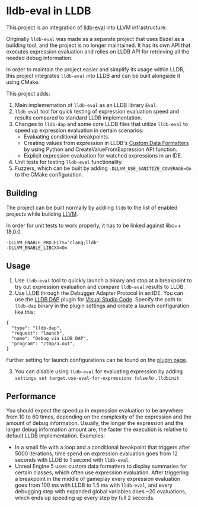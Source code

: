 # lldb-eval in LLDB

This project is an integration of [lldb-eval](https://github.com/google/lldb-eval/) into LLVM infrastructure.

Originally `lldb-eval` was made as a separate project that uses Bazel as a building tool, and the project is no longer maintained.
It has its own API that executes expression evaluation and relies on LLDB API for retrieving all the needed debug information.

In order to maintain the project easier and simplify its usage within LLDB, this project integrates `lldb-eval` into LLDB and can be built alongside it using CMake.

This project adds:
1. Main implementation of `lldb-eval` as an LLDB library `Eval`.
2. `lldb-eval` tool for quick testing of expression evaluation speed and results compared to standard LLDB implementation.
3. Changes to `lldb-dap` and some core LLDB files that utilize `lldb-eval` to speed up expression evaluation in certain scenarios:
   * Evaluating conditional breakpoints.
   * Creating values from expression in LLDB's [Custom Data Formatters](https://github.com/vadimcn/codelldb/wiki/Custom-Data-Formatters) by using Python and CreateValueFromExpression API function.
   * Explicit expression evaluation for watched expressions in an IDE.
4. Unit tests for testing `lldb-eval` functionality.
5. Fuzzers, which can be built by adding `-DLLVM_USE_SANITIZE_COVERAGE=On` to the CMake configuration.

## Building
The project can be built normally by addling `lldb` to the list of enabled projects while building [LLVM](https://lldb.llvm.org/resources/build.html).

In order for unit tests to work properly, it has to be linked against libc++ 18.0.0.
```
-DLLVM_ENABLE_PROJECTS='clang;lldb'
-DLLVM_ENABLE_LIBCXX=On
```

## Usage
1. Use `lldb-eval` tool to quickly launch a binary and stop at a breakpoint to try out expression evaluation and compare `lldb-eval` results to LLDB.
2. Use LLDB through the Debugger Adapter Protocol in an IDE. You can use the [LLDB DAP](https://marketplace.visualstudio.com/items?itemName=llvm-vs-code-extensions.lldb-dap) plugin for [Visual Studio Code](https://code.visualstudio.com/). Specify the path to `lldb-dap` binary in the plugin settings and create a launch configuration like this:
```
{
  "type": "lldb-dap",
  "request": "launch",
  "name": "Debug via LLDB DAP",
  "program": "/tmp/a.out",
}
```
Further setting for launch configurations can be found on the [plugin page](https://marketplace.visualstudio.com/items?itemName=llvm-vs-code-extensions.lldb-dap).

3. You can disable using `lldb-eval` for evaluating expression by adding `settings set target.use-eval-for-expressions false` to `.lldbinit`

## Performance
You should expect the speedup in expression evaluation to be anywhere from 10 to 60 times, depending on the complexity of the expression and the amount of debug information. Usually, the longer the expression and the larger debug information amount are, the faster the execution is relative to default LLDB implementation.
Examples:
* In a small file with a loop and a conditional breakpoint that triggers after 5000 iterations, time spend on expression evaluation goes from 12 seconds with LLDB to 1 second with `lldb-eval`.
* Unreal Engine 5 uses custom data formatters to display summaries for certain classes, which often use expression evaluation. After triggering a breakpoint in the middle of gameplay every expression evaluation goes from 100 ms with LLDB to 1.5 ms with `lldb-eval`, and every debugging step with expanded global variables does ~20 evaluations, which ends up speeding up every step by full 2 seconds.
